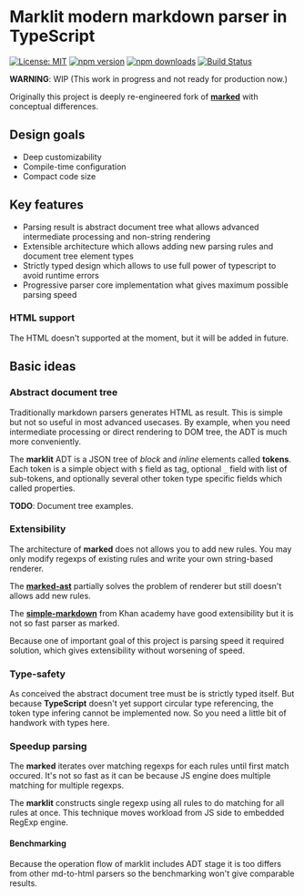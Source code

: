 # Marklit modern markdown parser in TypeScript

[![License: MIT](https://img.shields.io/badge/License-MIT-brightgreen.svg)](https://opensource.org/licenses/MIT)
[![npm version](https://badge.fury.io/js/marklit.svg)](https://badge.fury.io/js/marklit)
[![npm downloads](https://img.shields.io/npm/dm/marklit.svg)](https://www.npmjs.com/package/marklit)
[![Build Status](https://travis-ci.org/katyo/marklit.svg?branch=master)](https://travis-ci.org/katyo/marklit)

**WARNING**: WIP (This work in progress and not ready for production now.)

Originally this project is deeply re-engineered fork of __[marked]__ with conceptual differences.

## Design goals

* Deep customizability
* Compile-time configuration
* Compact code size

## Key features

* Parsing result is abstract document tree what allows advanced intermediate processing and non-string rendering
* Extensible architecture which allows adding new parsing rules and document tree element types
* Strictly typed design which allows to use full power of typescript to avoid runtime errors
* Progressive parser core implementation what gives maximum possible parsing speed

### HTML support

The HTML doesn't supported at the moment, but it will be added in future.

## Basic ideas

### Abstract document tree

Traditionally markdown parsers generates HTML as result.
This is simple but not so useful in most advanced usecases.
By example, when you need intermediate processing or direct rendering to DOM tree, the ADT is much more conveniently.

The **marklit** ADT is a JSON tree of _block_ and _inline_ elements called **tokens**.
Each token is a simple object with `$` field as tag, optional `_` field with list of sub-tokens, and optionally several other token type specific fields which called properties.

__TODO__: Document tree examples.

### Extensibility

The architecture of **marked** does not allows you to add new rules. You may only modify regexps of existing rules and write your own string-based renderer.

The **[marked-ast]** partially solves the problem of renderer but still doesn't allows add new rules.

The **[simple-markdown]** from Khan academy have good extensibility but it is not so fast parser as marked.

Because one of important goal of this project is parsing speed it required solution, which gives extensibility without worsening of speed.

### Type-safety

As conceived the abstract document tree must be is strictly typed itself.
But because __TypeScript__ doesn't yet support circular type referencing, the token type infering cannot be implemented now.
So you need a little bit of handwork with types here.

### Speedup parsing

The __marked__ iterates over matching regexps for each rules until first match occured. It's not so fast as it can be because JS engine does multiple matching for multiple regexps.

The __marklit__ constructs single regexp using all rules to do matching for all rules at once. This technique moves workload from JS side to embedded RegExp engine.

#### Benchmarking

Because the operation flow of marklit includes ADT stage it is too differs from other md-to-html parsers so the benchmarking won't give comparable results.

[markdown]: https://www.markdownguide.org/
[marked]: https://marked.js.org/
[marked-ast]: https://github.com/pdubroy/marked-ast
[simple-markdown]: https://github.com/Khan/simple-markdown
